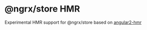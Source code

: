 # @ngrx/store HMR
Experimental HMR support for @ngrx/store based on [angular2-hmr](https://github.com/gdi2290/angular2-hmr)
